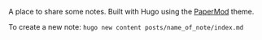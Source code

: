 A place to share some notes. Built with Hugo using the [PaperMod](https://github.com/adityatelange/hugo-PaperMod) theme.

To create a new note: `hugo new content posts/name_of_note/index.md`